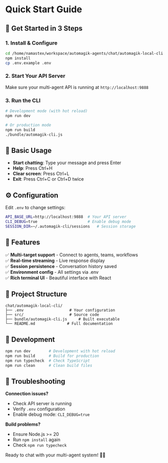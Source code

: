 # Quick Start Guide

## 🚀 Get Started in 3 Steps

### 1. Install & Configure
```bash
cd /home/namastex/workspace/automagik-agents/chat/automagik-local-cli
npm install
cp .env.example .env
```

### 2. Start Your API Server
Make sure your multi-agent API is running at `http://localhost:9888`

### 3. Run the CLI
```bash
# Development mode (with hot reload)
npm run dev

# Or production mode
npm run build
./bundle/automagik-cli.js
```

## 🎯 Basic Usage

- **Start chatting**: Type your message and press Enter
- **Help**: Press Ctrl+H
- **Clear screen**: Press Ctrl+L  
- **Exit**: Press Ctrl+C or Ctrl+D twice

## ⚙️ Configuration

Edit `.env` to change settings:
```bash
API_BASE_URL=http://localhost:9888  # Your API server
CLI_DEBUG=true                      # Enable debug mode
SESSION_DIR=~/.automagik-cli/sessions   # Session storage
```

## 🎨 Features

✅ **Multi-target support** - Connect to agents, teams, workflows  
✅ **Real-time streaming** - Live response display  
✅ **Session persistence** - Conversation history saved  
✅ **Environment config** - All settings via .env  
✅ **Rich terminal UI** - Beautiful interface with React  

## 📁 Project Structure

```
chat/automagik-local-cli/
├── .env                    # Your configuration
├── src/                    # Source code
├── bundle/automagik-cli.js     # Built executable  
└── README.md              # Full documentation
```

## 🔧 Development

```bash
npm run dev        # Development with hot reload
npm run build      # Build for production
npm run typecheck  # Check TypeScript
npm run clean      # Clean build files
```

## 🐛 Troubleshooting

**Connection issues?**
- Check API server is running
- Verify `.env` configuration  
- Enable debug mode: `CLI_DEBUG=true`

**Build problems?**
- Ensure Node.js >= 20
- Run `npm install` again
- Check `npm run typecheck`

Ready to chat with your multi-agent system! 🤖✨